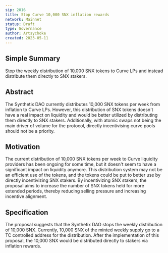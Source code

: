 ```yaml
---
sip: 2016
title: Stop Curve 10,000 SNX inflation rewards
network: Mainnet
status: Draft
type: Governance
author: Artsychoke
created: 2023-05-11
---
```


## Simple Summary
Stop the weekly distribution of 10,000 SNX tokens to Curve LPs and instead distribute them directly to SNX stakers. 

## Abstract
The Synthetix DAO currently distributes 10,000 SNX tokens per week from inflation to Curve LPs. However, this distribution of SNX tokens doesn't have a real impact on liquidity and would be better utilized by distributing them directly to SNX stakers. Additionally, with atomic swaps not being the main driver of volume for the protocol, directly incentivising curve pools should not be a priority. 

## Motivation
The current distribution of 10,000 SNX tokens per week to Curve liquidity providers has been ongoing for some time, but it doesn't seem to have a significant impact on liquidity anymore. This distribution system may not be an efficient use of the tokens, and the tokens could be put to better use by directly incentivizing SNX stakers. By incentivizing SNX stakers, the proposal aims to increase the number of SNX tokens held for more extended periods, thereby reducing selling pressure and increasing incentive alignment.

## Specification
The proposal suggests that the Synthetix DAO stops the weekly distribution of 10,000 SNX. Currently, 10,000 SNX of the minted weekly supply go to a TC controlled address for the distribution. After the implementation of this proposal, the 10,000 SNX would be distributed directly to stakers via inflation rewards. 
